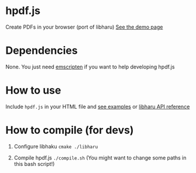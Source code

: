 hpdf.js
=======

Create PDFs in your browser (port of libharu)
[See the demo page](https://manuels.github.com/hpdf.js/)


Dependencies
============

None. You just need [emscripten](https://github.com/kripken/emscripten) if you want to help developing hpdf.js


How to use
==========

Include `hpdf.js` in your HTML file and [see examples](https://manuels.github.com/hpdf.js/) or [libharu API reference](https://github.com/libharu/libharu/wiki)


How to compile (for devs)
===============================

1. Configure libhaku
``cmake ./libharu``

2. Compile hpdf.js
``./compile.sh``
(You might want to change some paths in this bash script!)

